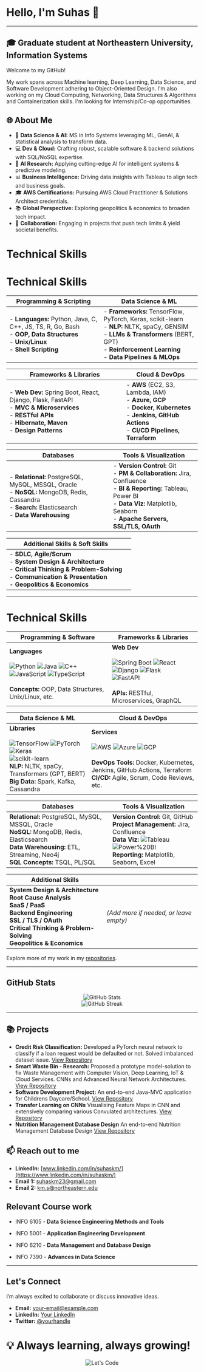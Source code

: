 # Hello, I'm Suhas 👋
---------------
## 🎓 Graduate student at Northeastern University, Information Systems

Welcome to my GitHub!

My work spans across Machine learning, Deep Learning, Data Science, and Software Development adhering to Object-Oriented Design. I'm also working on my Cloud Computing, Networking, Data Structures & Algorithms and Containerization skills. I'm looking for Internship/Co-op opportunities.

## 🌐 About Me

- 🧠 **Data Science & AI:** MS in Info Systems leveraging ML, GenAI, & statistical analysis to transform data.
- 💻 **Dev & Cloud:** Crafting robust, scalable software & backend solutions with SQL/NoSQL expertise.
- 🌟 **AI Research:** Applying cutting-edge AI for intelligent systems & predictive modeling.
- 📊 **Business Intelligence:** Driving data insights with Tableau to align tech and business goals.
- 🎓 **AWS Certifications:** Pursuing AWS Cloud Practitioner & Solutions Architect credentials.
- 📚 **Global Perspective:** Exploring geopolitics & economics to broaden tech impact.
- 🤝 **Collaboration:** Engaging in projects that push tech limits & yield societal benefits.

# Technical Skills

# Technical Skills

<!-- You can add an animated header GIF if you'd like, for example:
![Header GIF](https://media.giphy.com/media/3oEjI6SIIHBdRxXI40/giphy.gif)
-->

| **Programming & Scripting** | **Data Science & ML** |
|---|---|
| - **Languages:** Python, Java, C, C++, JS, TS, R, Go, Bash <br> - **OOP, Data Structures** <br> - **Unix/Linux** <br> - **Shell Scripting** | - **Frameworks:** TensorFlow, PyTorch, Keras, scikit-learn <br> - **NLP:** NLTK, spaCy, GENSIM <br> - **LLMs & Transformers** (BERT, GPT) <br> - **Reinforcement Learning** <br> - **Data Pipelines & MLOps** |

| **Frameworks & Libraries** | **Cloud & DevOps** |
|---|---|
| - **Web Dev:** Spring Boot, React, Django, Flask, FastAPI <br> - **MVC & Microservices** <br> - **RESTful APIs** <br> - **Hibernate, Maven** <br> - **Design Patterns** | - **AWS** (EC2, S3, Lambda, IAM) <br> - **Azure, GCP** <br> - **Docker, Kubernetes** <br> - **Jenkins, GitHub Actions** <br> - **CI/CD Pipelines, Terraform** |

| **Databases** | **Tools & Visualization** |
|---|---|
| - **Relational:** PostgreSQL, MySQL, MSSQL, Oracle <br> - **NoSQL:** MongoDB, Redis, Cassandra <br> - **Search:** Elasticsearch <br> - **Data Warehousing** | - **Version Control:** Git <br> - **PM & Collaboration:** Jira, Confluence <br> - **BI & Reporting:** Tableau, Power BI <br> - **Data Viz:** Matplotlib, Seaborn <br> - **Apache Servers, SSL/TLS, OAuth** |

| **Additional Skills & Soft Skills** |  |
|---|---|
| - **SDLC, Agile/Scrum** <br> - **System Design & Architecture** <br> - **Critical Thinking & Problem-Solving** <br> - **Communication & Presentation** <br> - **Geopolitics & Economics** |  |

---

# Technical Skills

| **Programming & Software**                                                                                                                     | **Frameworks & Libraries**                                                                                                                                                |
|-------------------------------------------------------------------------------------------------------------------------------------------------|----------------------------------------------------------------------------------------------------------------------------------------------------------------------------|
| **Languages** <br><br> ![Python](https://img.shields.io/badge/Python-3670A0?style=for-the-badge&logo=python&logoColor=white) ![Java](https://img.shields.io/badge/Java-ED8B00?style=for-the-badge&logo=java&logoColor=white) ![C++](https://img.shields.io/badge/C%2B%2B-00599C?style=for-the-badge&logo=c%2B%2B&logoColor=white) <br> ![JavaScript](https://img.shields.io/badge/JavaScript-F7DF1E?style=for-the-badge&logo=javascript&logoColor=black) ![TypeScript](https://img.shields.io/badge/TypeScript-007ACC?style=for-the-badge&logo=typescript&logoColor=white) <br><br> **Concepts:** OOP, Data Structures, Unix/Linux, etc.                                                                                   | **Web Dev** <br><br> ![Spring Boot](https://img.shields.io/badge/Spring%20Boot-6DB33F?style=for-the-badge&logo=springboot&logoColor=white) ![React](https://img.shields.io/badge/React-20232A?style=for-the-badge&logo=react&logoColor=61DAFB) ![Django](https://img.shields.io/badge/Django-092E20?style=for-the-badge&logo=django&logoColor=white) ![Flask](https://img.shields.io/badge/Flask-000000?style=for-the-badge&logo=flask&logoColor=white) <br> ![FastAPI](https://img.shields.io/badge/FastAPI-009688?style=for-the-badge&logo=fastapi&logoColor=white) <br><br> **APIs:** RESTful, Microservices, GraphQL                                                                                          |

| **Data Science & ML**                                                                                                                                                      | **Cloud & DevOps**                                                                                                                                                                                                                                     |
|----------------------------------------------------------------------------------------------------------------------------------------------------------------------------|---------------------------------------------------------------------------------------------------------------------------------------------------------------------------------------------------------------------------------------------------------|
| **Libraries** <br><br> ![TensorFlow](https://img.shields.io/badge/TensorFlow-FF6F00?style=for-the-badge&logo=tensorflow&logoColor=white) ![PyTorch](https://img.shields.io/badge/PyTorch-EE4C2C?style=for-the-badge&logo=pytorch&logoColor=white) ![Keras](https://img.shields.io/badge/Keras-D00000?style=for-the-badge&logo=keras&logoColor=white) <br> ![scikit-learn](https://img.shields.io/badge/scikit--learn-F7931E?style=for-the-badge&logo=scikit-learn&logoColor=white) <br> **NLP:** NLTK, spaCy, Transformers (GPT, BERT) <br> **Big Data:** Spark, Kafka, Cassandra | **Services** <br><br> ![AWS](https://img.shields.io/badge/AWS-FF9900?style=for-the-badge&logo=amazonaws&logoColor=white) ![Azure](https://img.shields.io/badge/Azure-0078D4?style=for-the-badge&logo=microsoft-azure&logoColor=white) ![GCP](https://img.shields.io/badge/GCP-4285F4?style=for-the-badge&logo=googlecloud&logoColor=white) <br><br> **DevOps Tools:** Docker, Kubernetes, Jenkins, GitHub Actions, Terraform <br> **CI/CD:** Agile, Scrum, Code Reviews, etc. |

| **Databases**                                                                                                                                                                                                      | **Tools & Visualization**                                                                                                                                                                                          |
|---------------------------------------------------------------------------------------------------------------------------------------------------------------------------------------------------------------------|---------------------------------------------------------------------------------------------------------------------------------------------------------------------------------------------------------------------|
| **Relational:** PostgreSQL, MySQL, MSSQL, Oracle <br> **NoSQL:** MongoDB, Redis, Elasticsearch <br> **Data Warehousing:** ETL, Streaming, Neo4j <br> **SQL Concepts:** TSQL, PL/SQL                                                                       | **Version Control:** Git, GitHub <br> **Project Management:** Jira, Confluence <br> **Data Viz:** ![Tableau](https://img.shields.io/badge/Tableau-E97627?style=for-the-badge&logo=Tableau&logoColor=white) ![Power%20BI](https://img.shields.io/badge/Power%20BI-F2C811?style=for-the-badge&logo=powerbi&logoColor=black) <br> **Reporting:** Matplotlib, Seaborn, Excel |

| **Additional Skills**                                                                                                                                                                                               |                                                                                                                                                                                                                     |
|----------------------------------------------------------------------------------------------------------------------------------------------------------------------------------------------------------------------|---------------------------------------------------------------------------------------------------------------------------------------------------------------------------------------------------------------------|
| **System Design & Architecture** <br> **Root Cause Analysis** <br> **SaaS / PaaS** <br> **Backend Engineering** <br> **SSL / TLS / OAuth** <br> **Critical Thinking & Problem-Solving** <br> **Geopolitics & Economics** | *(Add more if needed, or leave empty)*                                                                                                                                                                             |


Explore more of my work in my [repositories](https://github.com/suhaskm-neu).

---

## GitHub Stats

<!-- Dynamic GitHub stats and streak stats -->
<div align="center">
  <img src="https://github-readme-stats.vercel.app/api?username=suhaskm&show_icons=true&theme=radical" alt="GitHub Stats" />
  <br>
  <img src="https://github-readme-streak-stats.herokuapp.com/?user=suhaskm&theme=radical" alt="GitHub Streak" />
</div>

---

## 📚 Projects

- **Credit Risk Classification:** Developed a PyTorch neural network to classify if a loan request would be defaulted or not. Solved imbalanced dataset issue. [View Repository](https://github.com/suhaskm-neu/Credit-Risk-Classification-Model)
- **Smart Waste Bin - Research:** Proposed a prototype model-solution to fix Waste Management with Computer Vision, Deep Learning, IoT & Cloud Services. CNNs and Advanced Neural Network Architectures. [View Repository](https://github.com/suhaskm-neu/Waste-Management-in-Urban-Localities)
- **Software Development Project:** An end-to-end Java-MVC application for Childrens Daycare/School. [View Repository](https://github.com/suhaskm-neu/Children-Daycare)
- **Transfer Learning on CNNs** Visualising Feature Maps in CNN and extensively comparing various Convulated architectures. [View Repository](https://github.com/suhaskm-neu/Transfer-Learning-CNN)
- **Nutrition Management Database Design** An end-to-end Nutrition Management Database Design [View Repository](https://github.com/suhaskm-neu/Nutrition-Management)
## 📫 Reach out to me

- **LinkedIn:** [www.linkedin.com/in/suhaskm/](https://www.linkedin.com/in/suhaskm/)
- **Email 1:** suhaskm23@gmail.com
- **Email 2:** km.s@northeastern.edu

## Relevant Course work

- INFO 6105 - **Data Science Engineering Methods and Tools**

- INFO 5001 - **Application Engineering Development**

- INFO 6210 - **Data Management and Database Design**

- INFO 7390 - **Advances in Data Science**

---------------

## Let's Connect

I’m always excited to collaborate or discuss innovative ideas.

- **Email:** [your-email@example.com](mailto:your-email@example.com)
- **LinkedIn:** [Your LinkedIn](https://www.linkedin.com/in/yourprofile)
- **Twitter:** [@yourhandle](https://twitter.com/yourhandle)

# 💡 Always learning, always growing!


<!-- Footer Animated GIF -->
<p align="center">
  <img src="https://media.giphy.com/media/26BRrSvJUa0crqw4E/giphy.gif" alt="Let's Code" />
</p>


